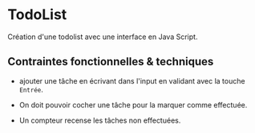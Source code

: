 # TodoList

Création d'une todolist avec une interface en Java Script.

## Contraintes fonctionnelles & techniques

*  ajouter une tâche en écrivant dans l'input en validant avec la touche `Entrée`.

* On doit pouvoir cocher une tâche pour la marquer comme effectuée.

* Un compteur recense les tâches non effectuées.